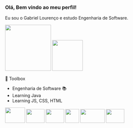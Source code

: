 ### Olá, Bem vindo ao meu perfil! 

Eu sou o Gabriel Lourenço e estudo Engenharia de Software.

<div>
    <img height="150em" src="https://github-readme-stats-ten-gilt.vercel.app/api?username=gabrielreisresende&show_icons=true&theme=dracula&count_private=true">
    <img height="100em" src="https://github-readme-stats-ten-gilt.vercel.app/api/top-langs/?username=gabrielreisresende&layout=compact&theme=dracula">
</div>

🧰 Toolbox
  <ul>
     <li>Engenharia de Software 📚</li>
      <li>Learning Java</li>
      <li>Learning JS, CSS, HTML</li>
  </ul>
  <div>
    <img height='50em' width="65" src='https://cdn.worldvectorlogo.com/logos/java-4.svg'>
    <img height='45em' width="60" src="https://cdn.worldvectorlogo.com/logos/logo-javascript.svg">
    <img height='45em' width="60" src="https://cdn.worldvectorlogo.com/logos/html-1.svg">
    <img height='45em' width="45" src='https://cdn.worldvectorlogo.com/logos/css-3.svg'>
    <img height='45em' width="80" src='https://cdn.worldvectorlogo.com/logos/c-1.svg'>
    <img height='45em' width="60" src='https://cdn.worldvectorlogo.com/logos/c.svg'>
  </div>


 

